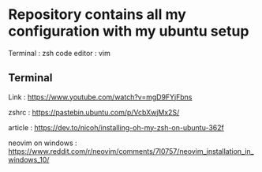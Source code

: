 # Repository contains all my configuration with my ubuntu setup

Terminal : zsh
code editor : vim

## Terminal
Link : https://www.youtube.com/watch?v=mgD9FYjFbns

zshrc : https://pastebin.ubuntu.com/p/VcbXwjMx2S/

article : https://dev.to/nicoh/installing-oh-my-zsh-on-ubuntu-362f

neovim on windows : https://www.reddit.com/r/neovim/comments/7l0757/neovim_installation_in_windows_10/

